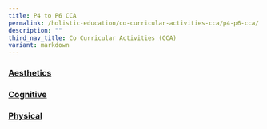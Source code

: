 ```yaml
---
title: P4 to P6 CCA
permalink: /holistic-education/co-curricular-activities-cca/p4-p6-cca/
description: ""
third_nav_title: Co Curricular Activities (CCA)
variant: markdown
---
```



### [Aesthetics](/holistic-education/co-curricular-activities-cca/p4-p6-cca/aesthetics)

### [Cognitive](/holistic-education/co-curricular-activities-cca/p4-p6-cca/cognitive)

### [Physical](/holistic-education/co-curricular-activities-cca/p4-p6-cca/physical)